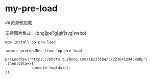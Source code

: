 # my-pre-load
##资源预加载

支持图片格式：(png|jpe?g|gif|svg|webp)

```
npm install pp-pre-load

import preLoadRes from 'pp-pre-load'

preLoadRes('https://photo.tuchong.com/16133504/l/221041344.webp')
.then(data=>{
            console.log(data);
})
```



